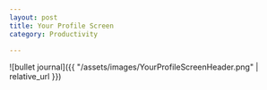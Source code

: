 ```yaml
---
layout: post
title: Your Profile Screen
category: Productivity

---
```

![bullet journal]({{ "/assets/images/YourProfileScreenHeader.png" | relative_url }})
